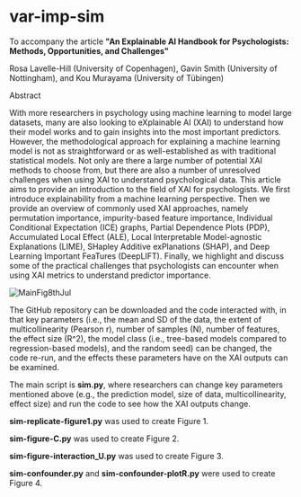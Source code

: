 # var-imp-sim
To accompany the article **"An Explainable AI Handbook for Psychologists: Methods, Opportunities, and Challenges"**

Rosa Lavelle-Hill (University of Copenhagen), Gavin Smith (University of Nottingham), and Kou Murayama (University of Tübingen)

Abstract

With more researchers in psychology using machine learning to model large datasets, many are also looking to eXplainable AI (XAI) to understand how their model works and to gain insights into the most important predictors. However, the methodological approach for explaining a machine learning model is not as straightforward or as well-established as with traditional statistical models. Not only are there a large number of potential XAI methods to choose from, but there are also a number of unresolved challenges when using XAI to understand psychological data. This article aims to provide an introduction to the field of XAI for psychologists. We first introduce explainability from a machine learning perspective. Then we provide an overview of commonly used XAI approaches, namely permutation importance, impurity-based feature importance, Individual Conditional Expectation (ICE) graphs, Partial Dependence Plots (PDP), Accumulated Local Effect (ALE), Local Interpretable Model-agnostic Explanations (LIME), SHapley Additive exPlanations (SHAP), and Deep Learning Important FeaTures (DeepLIFT). Finally, we highlight and discuss some of the practical challenges that psychologists can encounter when using XAI metrics to understand predictor importance. 

![MainFig8thJul](https://github.com/Rosa-Lavelle-Hill/var-imp-sim/assets/51444424/1887e370-f876-472b-90cc-e280e75dd731)

The GitHub repository can be downloaded and the code interacted with, in that key parameters (i.e., the mean and SD of the data, the extent of multicollinearity (Pearson r), number of samples (N), number of features, the effect size (R^2), the model class (i.e., tree-based models compared to regression-based models), and the random seed) can be changed, the code re-run, and the effects these parameters have on the XAI outputs can be examined.

The main script is **sim.py**, where researchers can change key parameters mentioned above (e.g., the prediction model, size of data, multicollinearity, effect size) and run the code to see how the XAI outputs change.

**sim-replicate-figure1.py** was used to create Figure 1.

**sim-figure-C.py** was used to create Figure 2.

**sim-figure-interaction_U.py** was used to create Figure 3.

**sim-confounder.py** and **sim-confounder-plotR.py** were used to create Figure 4.

